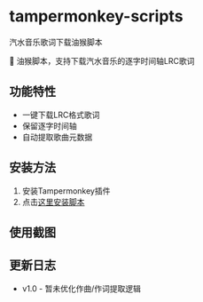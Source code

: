 # tampermonkey-scripts
汽水音乐歌词下载油猴脚本

🚀 油猴脚本，支持下载汽水音乐的逐字时间轴LRC歌词

## 功能特性
- 一键下载LRC格式歌词
- 保留逐字时间轴
- 自动提取歌曲元数据

## 安装方法
1. 安装Tampermonkey插件
2. 点击[这里安装脚本](https://github.com/你的用户名/tampermonkey-scripts/raw/main/qishui-music-lyrics/qishui-lyrics-downloader.user.js)

## 使用截图


## 更新日志
- v1.0 - 暂未优化作曲/作词提取逻辑
